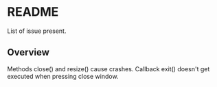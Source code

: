 # README

List of issue present.

## Overview

Methods close() and resize() cause crashes.
Callback exit() doesn't get executed when pressing close window.
